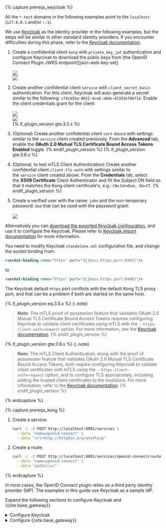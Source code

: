 {% capture prereqs_keycloak %}

All the `*.test` domains in the following examples point to the `localhost` (`127.0.0.1` and/or `::1`).

We use [Keycloak][keycloak] as the identity provider in the following examples,
but the steps will be similar in other standard identity providers. If you encounter
difficulties during this phase, refer to the [Keycloak documentation](https://www.keycloak.org/documentation).

1. Create a confidential client `kong` with `private_key_jwt` authentication and configure
   Keycloak to download the public keys from [the OpenID Connect Plugin JWKS endpoint][json-web-key-set]:
   <br><br>
   <img src="/assets/images/products/plugins/openid-connect/keycloak-client-kong-settings.png">
   <br>
   <img src="/assets/images/products/plugins/openid-connect/keycloak-client-kong-auth.png">
   <br>
2. Create another confidential client `service` with `client_secret_basic` authentication.
   For this client, Keycloak will auto-generate a secret similar to the following: `cf4c655a-0622-4ce6-a0de-d3353ef0b714`.
   Enable the client credentials grant for the client:
   <br><br>
   <img src="/assets/images/products/plugins/openid-connect/keycloak-client-service-settings.png">
   <br>
   <img src="/assets/images/products/plugins/openid-connect/keycloak-client-service-auth.png">
   <br>
{% if_plugin_version gte:3.5.x %}
3. (Optional) Create another confidential client `cert-bound` with settings similar to the `service` client created previously.
   From the **Advanced** tab, enable the **OAuth 2.0 Mutual TLS Certificate Bound Access Tokens Enabled** toggle.
{% endif_plugin_version %}
{% if_plugin_version gte:3.6.x %}
4. (Optional, to test mTLS Client Authentication) Create another confidential client `client-tls-auth` with settings similar to the `service` client created above. 
   From the **Credentials** tab, select the **X509 Certificate** Client Authenticator and fill the Subject DN field so that it matches the Kong client certificate's, e.g.: `CN=JohnDoe, OU=IT`.
{% endif_plugin_version %}

3. Create a verified user with the name: `john` and the non-temporary password: `doe` that can be used with the password grant:
   <br><br>
   <img src="/assets/images/products/plugins/openid-connect/keycloak-user-john.png">

Alternatively you can [download the exported Keycloak configuration](/assets/images/products/plugins/openid-connect/keycloak.json),
and use it to configure the Keycloak. Please refer to [Keycloak import documentation](https://www.keycloak.org/docs/latest/server_admin/#_export_import)
for more information.

You need to modify Keycloak `standalone.xml` configuration file, and change the socket binding from:

```xml
<socket-binding name="https" port="${jboss.https.port:8443}"/>
```

to

```xml
<socket-binding name="https" port="${jboss.https.port:8440}"/>
```

The Keycloak default `https` port conflicts with the default Kong TLS proxy port,
and that can be a problem if both are started on the same host.

{% if_plugin_version eq:3.5.x %}
{:.note}
> **Note:** The mTLS proof of possession feature that validates OAuth 2.0 Mutual TLS Certificate Bound Access Tokens requires configuring Keycloak to validate client certificates using mTLS with the `--https-client-auth=request` option. For more information, see the [Keycloak documentation](https://www.keycloak.org/server/enabletls).
{% endif_plugin_version %}

{% if_plugin_version gte:3.6.x %}
{:.note}
> **Note:** The mTLS Client Authentication, along with the proof of possession feature that validates OAuth 2.0 Mutual TLS Certificate Bound Access Tokens, both require configuring Keycloak to validate client certificates with mTLS using the `--https-client-auth=request` option, and to configure TLS appropriately, including adding the trusted client certificates to the truststore. For more information, refer to the [Keycloak documentation](https://www.keycloak.org/server/enabletls).
{% endif_plugin_version %}

[keycloak]: http://www.keycloak.org/

{% endcapture %}

{% capture prereqs_kong %}

1. Create a service:

    ```bash
    curl -i -X POST http://localhost:8001/services \
      --data "name=openid-connect" \
      --data "url=http://httpbin.org/anything"
    ```
    
1. Create a route:

    ```bash
    curl -i -X POST http://localhost:8001/services/openid-connect/routes \
      --data "name=openid-connect" \
      --data "paths[]=/"
    ```

{% endcapture %}

In most cases, the OpenID Connect plugin relies on a third party identity provider (IdP).
The examples in this guide use Keycloak as a sample IdP. 

Expand the following sections to configure Keycloak and {{site.base_gateway}}.

<details><summary>Configure Keycloak</summary>
{{ prereqs_keycloak | markdownify }}

</details>

<details><summary>Configure {{site.base_gateway}} </summary>
{{ prereqs_kong | markdownify }}

</details>